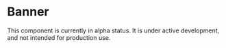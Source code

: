 # Banner
This component is currently in alpha status. It is under active development, and not intended for production use.
